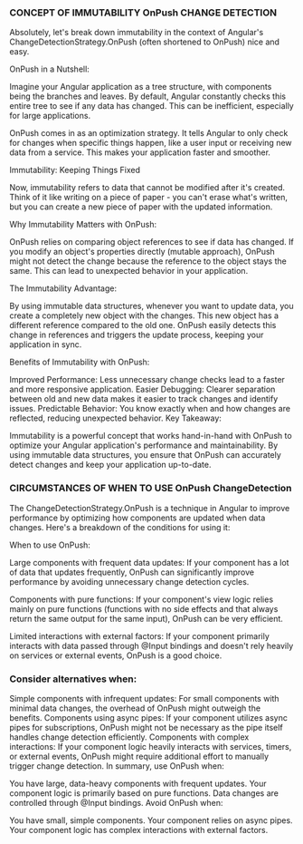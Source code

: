 ### CONCEPT OF IMMUTABILITY OnPush CHANGE DETECTION


Absolutely, let's break down immutability in the context of Angular's ChangeDetectionStrategy.OnPush (often shortened to OnPush) nice and easy.

OnPush in a Nutshell:

Imagine your Angular application as a tree structure, with components being the branches and leaves. By default, Angular constantly checks this entire tree to see if any data has changed. This can be inefficient, especially for large applications.

OnPush comes in as an optimization strategy. It tells Angular to only check for changes when specific things happen, like a user input or receiving new data from a service. This makes your application faster and smoother.

Immutability: Keeping Things Fixed

Now, immutability refers to data that cannot be modified after it's created. Think of it like writing on a piece of paper - you can't erase what's written, but you can create a new piece of paper with the updated information.

Why Immutability Matters with OnPush:

OnPush relies on comparing object references to see if data has changed. If you modify an object's properties directly (mutable approach), OnPush might not detect the change because the reference to the object stays the same. This can lead to unexpected behavior in your application.

The Immutability Advantage:

By using immutable data structures, whenever you want to update data, you create a completely new object with the changes. This new object has a different reference compared to the old one. OnPush easily detects this change in references and triggers the update process, keeping your application in sync.

Benefits of Immutability with OnPush:

Improved Performance: Less unnecessary change checks lead to a faster and more responsive application.
Easier Debugging: Clearer separation between old and new data makes it easier to track changes and identify issues.
Predictable Behavior: You know exactly when and how changes are reflected, reducing unexpected behavior.
Key Takeaway:

Immutability is a powerful concept that works hand-in-hand with OnPush to optimize your Angular application's performance and maintainability. By using immutable data structures, you ensure that OnPush can accurately detect changes and keep your application up-to-date.



### CIRCUMSTANCES OF WHEN TO USE OnPush ChangeDetection



The ChangeDetectionStrategy.OnPush is a technique in Angular to improve performance by optimizing how components are updated when data changes. Here's a breakdown of the conditions for using it:

When to use OnPush:

Large components with frequent data updates: If your component has a lot of data that updates frequently, OnPush can significantly improve performance by avoiding unnecessary change detection cycles.

Components with pure functions: If your component's view logic relies mainly on pure functions (functions with no side effects and that always return the same output for the same input), OnPush can be very efficient.

Limited interactions with external factors: If your component primarily interacts with data passed through @Input bindings and doesn't rely heavily on services or external events, OnPush is a good choice.


### Consider alternatives when:

Simple components with infrequent updates: For small components with minimal data changes, the overhead of OnPush might outweigh the benefits.
Components using async pipes: If your component utilizes async pipes for subscriptions, OnPush might not be necessary as the pipe itself handles change detection efficiently.
Components with complex interactions: If your component logic heavily interacts with services, timers, or external events, OnPush might require additional effort to manually trigger change detection.
In summary, use OnPush when:

You have large, data-heavy components with frequent updates.
Your component logic is primarily based on pure functions.
Data changes are controlled through @Input bindings.
Avoid OnPush when:

You have small, simple components.
Your component relies on async pipes.
Your component logic has complex interactions with external factors.